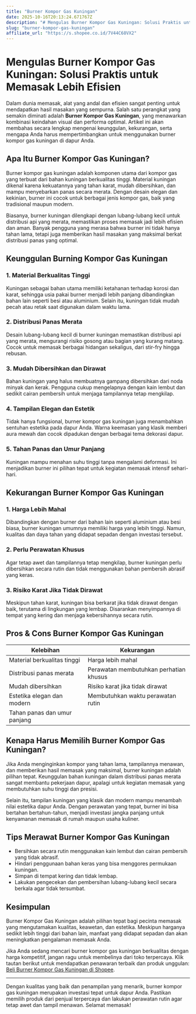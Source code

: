 ```yaml
---
title: "Burner Kompor Gas Kuningan"
date: 2025-10-16T20:13:24.671767Z
description: "# Mengulas Burner Kompor Gas Kuningan: Solusi Praktis untuk Memasak Lebih Efisien..."
slug: "burner-kompor-gas-kuningan"
affiliate_url: "https://s.shopee.co.id/7V44C68VX2"
---
```

# Mengulas Burner Kompor Gas Kuningan: Solusi Praktis untuk Memasak Lebih Efisien

Dalam dunia memasak, alat yang andal dan efisien sangat penting untuk mendapatkan hasil masakan yang sempurna. Salah satu perangkat yang semakin diminati adalah **Burner Kompor Gas Kuningan**, yang menawarkan kombinasi keindahan visual dan performa optimal. Artikel ini akan membahas secara lengkap mengenai keunggulan, kekurangan, serta mengapa Anda harus mempertimbangkan untuk menggunakan burner kompor gas kuningan di dapur Anda.

## Apa Itu Burner Kompor Gas Kuningan?

Burner kompor gas kuningan adalah komponen utama dari kompor gas yang terbuat dari bahan kuningan berkualitas tinggi. Material kuningan dikenal karena kekuatannya yang tahan karat, mudah dibersihkan, dan mampu menyebarkan panas secara merata. Dengan desain elegan dan kekinian, burner ini cocok untuk berbagai jenis kompor gas, baik yang tradisional maupun modern.

Biasanya, burner kuningan dilengkapi dengan lubang-lubang kecil untuk distribusi api yang merata, memastikan proses memasak jadi lebih efisien dan aman. Banyak pengguna yang merasa bahwa burner ini tidak hanya tahan lama, tetapi juga memberikan hasil masakan yang maksimal berkat distribusi panas yang optimal.

## Keunggulan Burning Kompor Gas Kuningan

### 1. Material Berkualitas Tinggi

Kuningan sebagai bahan utama memiliki ketahanan terhadap korosi dan karat, sehingga usia pakai burner menjadi lebih panjang dibandingkan bahan lain seperti besi atau aluminium. Selain itu, kuningan tidak mudah pecah atau retak saat digunakan dalam waktu lama.

### 2. Distribusi Panas Merata

Desain lubang-lubang kecil di burner kuningan memastikan distribusi api yang merata, mengurangi risiko gosong atau bagian yang kurang matang. Cocok untuk memasak berbagai hidangan sekaligus, dari stir-fry hingga rebusan.

### 3. Mudah Dibersihkan dan Dirawat

Bahan kuningan yang halus membuatnya gampang dibersihkan dari noda minyak dan kerak. Pengguna cukup mengelapnya dengan kain lembut dan sedikit cairan pembersih untuk menjaga tampilannya tetap mengkilap.

### 4. Tampilan Elegan dan Estetik

Tidak hanya fungsional, burner kompor gas kuningan juga menambahkan sentuhan estetika pada dapur Anda. Warna keemasan yang klasik memberi aura mewah dan cocok dipadukan dengan berbagai tema dekorasi dapur.

### 5. Tahan Panas dan Umur Panjang

Kuningan mampu menahan suhu tinggi tanpa mengalami deformasi. Ini menjadikan burner ini pilihan tepat untuk kegiatan memasak intensif sehari-hari.

## Kekurangan Burner Kompor Gas Kuningan

### 1. Harga Lebih Mahal

Dibandingkan dengan burner dari bahan lain seperti aluminium atau besi biasa, burner kuningan umumnya memiliki harga yang lebih tinggi. Namun, kualitas dan daya tahan yang didapat sepadan dengan investasi tersebut.

### 2. Perlu Perawatan Khusus

Agar tetap awet dan tampilannya tetap mengkilap, burner kuningan perlu dibersihkan secara rutin dan tidak menggunakan bahan pembersih abrasif yang keras.

### 3. Risiko Karat Jika Tidak Dirawat

Meskipun tahan karat, kuningan bisa berkarat jika tidak dirawat dengan baik, terutama di lingkungan yang lembap. Disarankan menyimpannya di tempat yang kering dan menjaga kebersihannya secara rutin.

## Pros & Cons Burner Kompor Gas Kuningan

| Kelebihan                                | Kekurangan                                  |
|-------------------------------------------|----------------------------------------------|
| Material berkualitas tinggi             | Harga lebih mahal                          |
| Distribusi panas merata                  | Perawatan membutuhkan perhatian khusus   |
| Mudah dibersihkan                        | Risiko karat jika tidak dirawat          |
| Estetika elegan dan modern               | Membutuhkan waktu perawatan rutin       |
| Tahan panas dan umur panjang             |                                          |

## Kenapa Harus Memilih Burner Kompor Gas Kuningan?

Jika Anda menginginkan kompor yang tahan lama, tampilannya menawan, dan memberikan hasil memasak yang maksimal, burner kuningan adalah pilihan tepat. Keunggulan bahan kuningan dalam distribusi panas merata sangat membantu pekerjaan dapur, apalagi untuk kegiatan memasak yang membutuhkan suhu tinggi dan presisi.

Selain itu, tampilan kuningan yang klasik dan modern mampu menambah nilai estetika dapur Anda. Dengan perawatan yang tepat, burner ini bisa bertahan bertahun-tahun, menjadi investasi jangka panjang untuk kenyamanan memasak di rumah maupun usaha kuliner.

## Tips Merawat Burner Kompor Gas Kuningan

- Bersihkan secara rutin menggunakan kain lembut dan cairan pembersih yang tidak abrasif.
- Hindari penggunaan bahan keras yang bisa menggores permukaan kuningan.
- Simpan di tempat kering dan tidak lembap.
- Lakukan pengecekan dan pembersihan lubang-lubang kecil secara berkala agar tidak tersumbat.

## Kesimpulan

Burner Kompor Gas Kuningan adalah pilihan tepat bagi pecinta memasak yang mengutamakan kualitas, keawetan, dan estetika. Meskipun harganya sedikit lebih tinggi dari bahan lain, manfaat yang didapat sepadan dan akan meningkatkan pengalaman memasak Anda.

Jika Anda sedang mencari burner kompor gas kuningan berkualitas dengan harga kompetitif, jangan ragu untuk membelinya dari toko terpercaya. Klik tautan berikut untuk mendapatkan penawaran terbaik dan produk unggulan: [Beli Burner Kompor Gas Kuningan di Shopee](https://s.shopee.co.id/7V44C68VX2).

---

Dengan kualitas yang baik dan penampilan yang menarik, burner kompor gas kuningan merupakan investasi tepat untuk dapur Anda. Pastikan memilih produk dari penjual terpercaya dan lakukan perawatan rutin agar tetap awet dan tampil menawan. Selamat memasak!